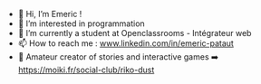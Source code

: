 - 👋 Hi, I’m Emeric !
- 👀 I’m interested in programmation
- 🌱 I’m currently a student at Openclassrooms - Intégrateur web
- 📫 How to reach me : www.linkedin.com/in/emeric-pataut
- 📖 Amateur creator of stories and interactive games
      ➡️ https://moiki.fr/social-club/riko-dust

<!---
RikoDust/RikoDust is a ✨ special ✨ repository because its `README.md` (this file) appears on your GitHub profile.
You can click the Preview link to take a look at your changes.
--->
